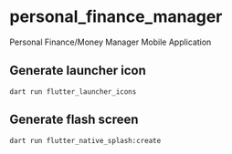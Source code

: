 # personal_finance_manager
Personal Finance/Money Manager Mobile Application

## Generate launcher icon
```
dart run flutter_launcher_icons
```

## Generate flash screen
```
dart run flutter_native_splash:create
```